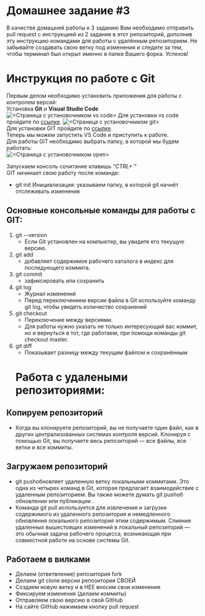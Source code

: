 # Домашнее задание #3

В качестве домашней работы к 3 заданию Вам необходимо отправить pull request с инструкцией из 2 задания в этот репозиторий, дополнив эту инструкцию командами для работы с удалённым репозиторием. Не забывайте создавать свою ветку под изменения и следите за тем, чтобы терминал был открыт именно в папке Вашего форка. Успехов!

# Инструкция по работе с Git  
Первым делом необходимо установить приложения для работы с контролем версий:  
Установка **Git** и **Visual Studio Code**
![<Страница c установочником vs code>](<vs code.png>)
Для установки vs code пройдите по  [ссылке](https://code.visualstudio.com/).
![<Страница c установочником git>](<git.png>)  
Для установки GIT пройдите по  [ссылке](https://git-scm.com/book/ru/v2/%D0%92%D0%B2%D0%B5%D0%B4%D0%B5%D0%BD%D0%B8%D0%B5-%D0%A3%D1%81%D1%82%D0%B0%D0%BD%D0%BE%D0%B2%D0%BA%D0%B0-Git).  
Теперь мы можем запустить VS Code и приступить к работе.  
Для работы GIT необходимо выбрать папку, в которой мы будем работать:  
![<Страница c установочником open>](<open.png>)  

Запускаем консоль сочитание клавишь *"CTRL+`"*  
GIT ничинает свою работу после командe:  
* git init
    Инициализация: указываем папку, в которой
git начнёт отслеживать изменения

## Основные консольные команды для работы с GIT:  
 1. git --version   
    * Если Git установлен на компьютер, вы увидите его текущую версию.  
2. git add  
    * добавляет содержимое рабочего каталога в индекс для последующего коммита.
3. git commit  
    * зафиксировать или сохранить  
4.  git log  
    * Журнал изменений  
    * Перед переключением версии файла в Git
используйте команду git log, чтобы увидеть
количество сохранений
5.  git checkout
    * Переключение между версиями. 
    * Для работы нужно указать не только интересующий вас коммит, но и вернуться в тот, где работаем, при помощи команды 
git checkout master.
6. git diff
    * Показывает разницу между текущим файлом и сохранённым  
     # Работа с удалеными репозиториями:  
## Копируем  репозиторий  
* Когда вы клонируете репозиторий, вы не получаете один файл, как в других централизованных системах контроля версий. Клонируя с помощью Git, вы получаете весь репозиторий — все файлы, все ветки и все коммиты.

 ## Загружаем репозиторий  
* git pushобновляет удаленную ветку локальными коммитами. Это одна из четырех команд в Git, которая предлагает взаимодействие с удаленным репозиторием. Вы также можете думать git pushоб обновлении или публикации .  
* Команда git pull используется для извлечения и загрузки содержимого из удаленного репозитория и немедленного обновления локального репозитория этим содержимым. Слияние удаленных вышестоящих изменений в локальный репозиторий — это обычная задача рабочего процесса, возникающая при совместной работе на основе системы Git.
 ## Работаем в вилками

* Делаем   (ответвление) репозитория fork
* Делаем git clone   версии репозитория СВОЕЙ
* Создаем новую ветку и в НЕЕ вносим свои изменения 
* Фиксируем изменения (делаем коммиты)
* Отправляем свою версию в свой GitHub
* На сайте GitHub нажимаем кнопку pull request